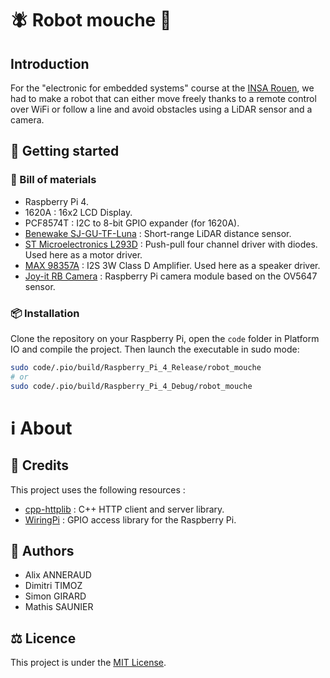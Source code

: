 # 🪰 Robot mouche 🤖

## Introduction

For the "electronic for embedded systems" course at the [INSA Rouen](https://www.insa-rouen.fr/), we had to make a robot that can either move freely thanks to a remote control over WiFi or follow a line and avoid obstacles using a LiDAR sensor and a camera.

## 🚀 Getting started

### 🔩 Bill of materials

- Raspberry Pi 4.
- 1620A : 16x2 LCD Display.
- PCF8574T : I2C to 8-bit GPIO expander (for 1620A).
- [Benewake SJ-GU-TF-Luna](https://www.gotronic.fr/pj2-sj-pm-tf-luna-a03-product-manual-2195.pdf) : Short-range LiDAR distance sensor.
- [ST Microelectronics L293D](https://www.st.com/resource/en/datasheet/l293d.pdf) : Push-pull four channel driver with diodes. Used here as a motor driver.
- [MAX 98357A](https://cdn-learn.adafruit.com/downloads/pdf/adafruit-max98357-i2s-class-d-mono-amp.pdf) : I2S 3W Class D Amplifier. Used here as a speaker driver.
- [Joy-it RB Camera](https://joy-it.net/en/products/rb-camera_JT) : Raspberry Pi camera module based on the OV5647 sensor.

### 📦 Installation

Clone the repository on your Raspberry Pi, open the `code` folder in Platform IO and compile the project. Then launch the executable in sudo mode:
```bash
sudo code/.pio/build/Raspberry_Pi_4_Release/robot_mouche
# or
sudo code/.pio/build/Raspberry_Pi_4_Debug/robot_mouche
```

# ℹ️ About

## 📃 Credits

This project uses the following resources :
- [cpp-httplib](https://github.com/yhirose/cpp-httplib) : C++ HTTP client and server library.
- [WiringPi](http://wiringpi.com/) : GPIO access library for the Raspberry Pi.

## 👤 Authors

- Alix ANNERAUD
- Dimitri TIMOZ
- Simon GIRARD
- Mathis SAUNIER

## ⚖️ Licence

This project is under the [MIT License](License).